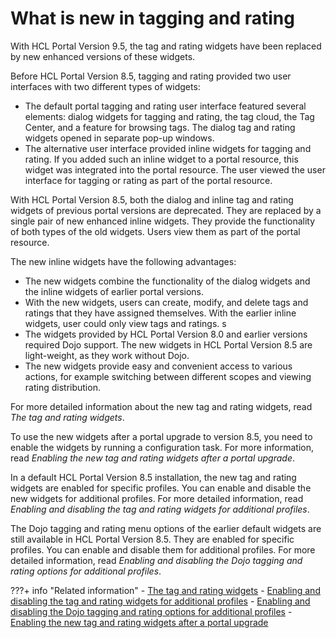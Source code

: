# What is new in tagging and rating

With HCL Portal Version 9.5, the tag and rating widgets have been replaced by new enhanced versions of these widgets.

Before HCL Portal Version 8.5, tagging and rating provided two user interfaces with two different types of widgets:

-   The default portal tagging and rating user interface featured several elements: dialog widgets for tagging and rating, the tag cloud, the Tag Center, and a feature for browsing tags. The dialog tag and rating widgets opened in separate pop-up windows.
-   The alternative user interface provided inline widgets for tagging and rating. If you added such an inline widget to a portal resource, this widget was integrated into the portal resource. The user viewed the user interface for tagging or rating as part of the portal resource.

With HCL Portal Version 8.5, both the dialog and inline tag and rating widgets of previous portal versions are deprecated. They are replaced by a single pair of new enhanced inline widgets. They provide the functionality of both types of the old widgets. Users view them as part of the portal resource.

The new inline widgets have the following advantages:

-   The new widgets combine the functionality of the dialog widgets and the inline widgets of earlier portal versions.
-   With the new widgets, users can create, modify, and delete tags and ratings that they have assigned themselves. With the earlier inline widgets, user could only view tags and ratings. s
-   The widgets provided by HCL Portal Version 8.0 and earlier versions required Dojo support. The new widgets in HCL Portal Version 8.5 are light-weight, as they work without Dojo.
-   The new widgets provide easy and convenient access to various actions, for example switching between different scopes and viewing rating distribution.

For more detailed information about the new tag and rating widgets, read *The tag and rating widgets*.

To use the new widgets after a portal upgrade to version 8.5, you need to enable the widgets by running a configuration task. For more information, read *Enabling the new tag and rating widgets after a portal upgrade*.

In a default HCL Portal Version 8.5 installation, the new tag and rating widgets are enabled for specific profiles. You can enable and disable the new widgets for additional profiles. For more detailed information, read *Enabling and disabling the tag and rating widgets for additional profiles*.

The Dojo tagging and rating menu options of the earlier default widgets are still available in HCL Portal Version 8.5. They are enabled for specific profiles. You can enable and disable them for additional profiles. For more detailed information, read *Enabling and disabling the Dojo tagging and rating options for additional profiles*.


???+ info "Related information"
    - [The tag and rating widgets](../tagging_rating/tagging_rating_ui/index.md)
    - [Enabling and disabling the tag and rating widgets for additional profiles](../tagging_rating/cfg_reference/tag_rate_nbldsbl_inline_modules.md)
    - [Enabling and disabling the Dojo tagging and rating options for additional profiles](../tagging_rating/cfg_reference/tag_rate_nbldsbl_dojo_options.md)
    - [Enabling the new tag and rating widgets after a portal upgrade](../../deployment/manage/migrate/next_steps/enable_func_migrated_portal/mig_post_tagandrate.md)


